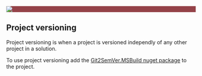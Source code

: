 ﻿---
uid: project-versioning
---

<div style="background-color:#944248;padding:0px;margin-bottom:0.5em">
  <img src="https://noetictools.github.io/Git2SemVer.MSBuild/Images/Git2SemVer_banner_840x70.png"/>
</div>

## Project versioning

Project versioning is when a project is versioned independly of any other project in a solution.

To use project versioning add the [Git2SemVer.MSBuild nuget package](xref:git2semver-msbuild) to the project.